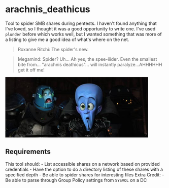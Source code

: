 # arachnis_deathicus
Tool to spider SMB shares during pentests. I haven't found anything that I've loved, so I thought it was a good opportunity to write one. I've used `plunder` before which works well, but I wanted something that was more of a listing to give me a good idea of what's where on the net.

> Roxanne Ritchi: The spider's new.

> Megamind: Spider? Uh... Ah yes, the spee-iiider. Even the smallest bite from... "arachnis deathicus"... will instantly paralyze...AHHHHHH get it off me!

![](img/spee-ider.jpeg)

## Requirements
This tool should:
    - List accessible shares on a network based on provided credentials
    - Have the option to do a directory listing of these shares with a specified depth
    - Be able to spider shares for interesting files
Extra Credit:
    - Be able to parse through Group Policy settings from `SYSVOL` on a DC
